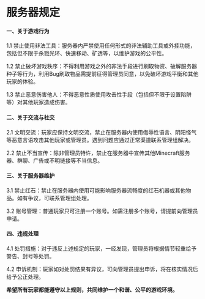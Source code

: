 # 服务器规定

#### 一、关于游戏行为

1.1 禁止使用非法工具：服务器内严禁使用任何形式的非法辅助工具或外挂功能，包括但不限于杀戮光环、快速移动、矿透等，以维护游戏的公平性。

1.2 禁止破坏游戏秩序：不得利用游戏之外的非法手段进行刷取物资、破解服务器种子等行为，利用Bug刷取物品需提前征得管理员同意，以免破坏游戏平衡和其他玩家的体验。

1.3 禁止恶意伤害他人：不得恶意性质使用攻击性手段（包括但不限于设置陷阱等）对其他玩家造成伤害。

#### 二、关于交流与社交

2.1 文明交流：玩家应保持文明交流，禁止在服务器内使用侮辱性语言、阴阳怪气等恶意言语攻击其他玩家或管理员。遇到问题应通过正常渠道联系管理组解决。

2.2 禁止不当宣传：除非管理员特许，禁止在服务器中宣传其他Minecraft服务器、群聊、广告或不明链接等不当信息。

#### 三、关于服务器维护

3.1 禁止红石：禁止在服务器内使用可能影响服务器流畅度的红石机器或其他物品。如有争议，可联系管理组处理。

3.2 账号管理：普通玩家只可注册一个账号。如需注册多个账号，请提前向管理员申请。

#### 四、违规处理

4.1 处罚措施：对于违反上述规定的玩家，一经发现，管理员将根据情节轻重给予警告、封号等处罚。

4.2 申诉机制：玩家如对处罚结果有异议，可向管理员提出申诉，将在核实情况后给予公正处理。

**希望所有玩家都能遵守以上规则，共同维护一个和谐、公平的游戏环境。**